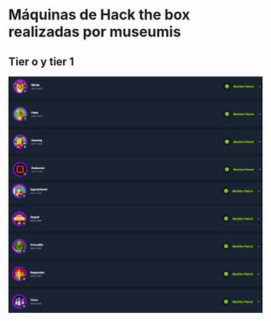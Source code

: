 # Máquinas de Hack the box realizadas por museumis

## Tier o y tier 1
![Maquinas](https://raw.githubusercontent.com/museumis/hackthebox/main/Hackthebox/imagenes/Maquinas%20realizadas.png)

